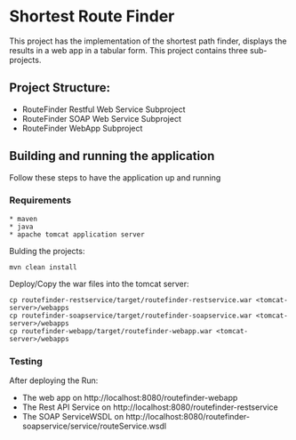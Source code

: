 # Shortest Route Finder

This project has the implementation of the shortest path finder, displays the results in a web app in a tabular form.
This project contains three sub-projects.

## Project Structure:

- RouteFinder Restful Web Service Subproject
- RouteFinder SOAP Web Service Subproject
- RouteFinder WebApp Subproject

## Building and running the application
Follow these steps to have the application up and running
### Requirements
	* maven 
	* java 
	* apache tomcat application server

Bulding the projects:

`mvn clean install `

Deploy/Copy the war files into the tomcat server:

```
cp routefinder-restservice/target/routefinder-restservice.war <tomcat-server>/webapps
cp routefinder-soapservice/target/routefinder-soapservice.war <tomcat-server>/webapps
cp routefinder-webapp/target/routefinder-webapp.war <tomcat-server>/webapps
```

### Testing 

After deploying the Run:
- The web app on http://localhost:8080/routefinder-webapp
- The Rest API Service on http://localhost:8080/routefinder-restservice
- The SOAP ServiceWSDL  on http://localhost:8080/routefinder-soapservice/service/routeService.wsdl


